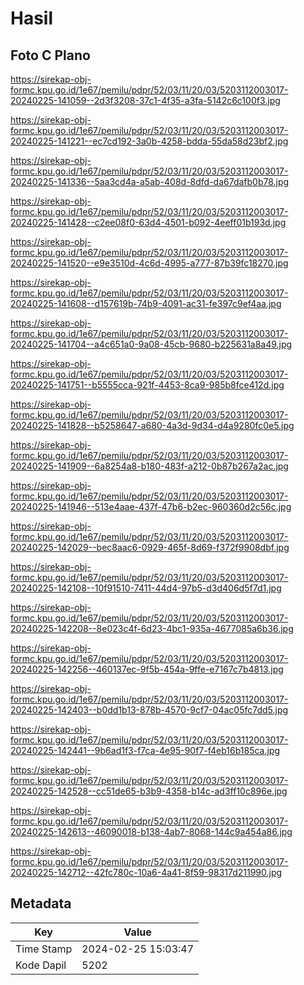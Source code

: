 # Hasil

## Foto C Plano

https://sirekap-obj-formc.kpu.go.id/1e67/pemilu/pdpr/52/03/11/20/03/5203112003017-20240225-141059--2d3f3208-37c1-4f35-a3fa-5142c6c100f3.jpg

https://sirekap-obj-formc.kpu.go.id/1e67/pemilu/pdpr/52/03/11/20/03/5203112003017-20240225-141221--ec7cd192-3a0b-4258-bdda-55da58d23bf2.jpg

https://sirekap-obj-formc.kpu.go.id/1e67/pemilu/pdpr/52/03/11/20/03/5203112003017-20240225-141336--5aa3cd4a-a5ab-408d-8dfd-da67dafb0b78.jpg

https://sirekap-obj-formc.kpu.go.id/1e67/pemilu/pdpr/52/03/11/20/03/5203112003017-20240225-141428--c2ee08f0-63d4-4501-b092-4eeff01b193d.jpg

https://sirekap-obj-formc.kpu.go.id/1e67/pemilu/pdpr/52/03/11/20/03/5203112003017-20240225-141520--e9e3510d-4c6d-4995-a777-87b39fc18270.jpg

https://sirekap-obj-formc.kpu.go.id/1e67/pemilu/pdpr/52/03/11/20/03/5203112003017-20240225-141608--d157619b-74b9-4091-ac31-fe397c9ef4aa.jpg

https://sirekap-obj-formc.kpu.go.id/1e67/pemilu/pdpr/52/03/11/20/03/5203112003017-20240225-141704--a4c651a0-9a08-45cb-9680-b225631a8a49.jpg

https://sirekap-obj-formc.kpu.go.id/1e67/pemilu/pdpr/52/03/11/20/03/5203112003017-20240225-141751--b5555cca-921f-4453-8ca9-985b8fce412d.jpg

https://sirekap-obj-formc.kpu.go.id/1e67/pemilu/pdpr/52/03/11/20/03/5203112003017-20240225-141828--b5258647-a680-4a3d-9d34-d4a9280fc0e5.jpg

https://sirekap-obj-formc.kpu.go.id/1e67/pemilu/pdpr/52/03/11/20/03/5203112003017-20240225-141909--6a8254a8-b180-483f-a212-0b87b267a2ac.jpg

https://sirekap-obj-formc.kpu.go.id/1e67/pemilu/pdpr/52/03/11/20/03/5203112003017-20240225-141946--513e4aae-437f-47b6-b2ec-960360d2c56c.jpg

https://sirekap-obj-formc.kpu.go.id/1e67/pemilu/pdpr/52/03/11/20/03/5203112003017-20240225-142029--bec8aac6-0929-465f-8d69-f372f9908dbf.jpg

https://sirekap-obj-formc.kpu.go.id/1e67/pemilu/pdpr/52/03/11/20/03/5203112003017-20240225-142108--10f91510-7411-44d4-97b5-d3d406d5f7d1.jpg

https://sirekap-obj-formc.kpu.go.id/1e67/pemilu/pdpr/52/03/11/20/03/5203112003017-20240225-142208--8e023c4f-6d23-4bc1-935a-4677085a6b36.jpg

https://sirekap-obj-formc.kpu.go.id/1e67/pemilu/pdpr/52/03/11/20/03/5203112003017-20240225-142256--460137ec-9f5b-454a-9ffe-e7167c7b4813.jpg

https://sirekap-obj-formc.kpu.go.id/1e67/pemilu/pdpr/52/03/11/20/03/5203112003017-20240225-142403--b0dd1b13-878b-4570-9cf7-04ac05fc7dd5.jpg

https://sirekap-obj-formc.kpu.go.id/1e67/pemilu/pdpr/52/03/11/20/03/5203112003017-20240225-142441--9b6ad1f3-f7ca-4e95-90f7-f4eb16b185ca.jpg

https://sirekap-obj-formc.kpu.go.id/1e67/pemilu/pdpr/52/03/11/20/03/5203112003017-20240225-142528--cc51de65-b3b9-4358-b14c-ad3ff10c896e.jpg

https://sirekap-obj-formc.kpu.go.id/1e67/pemilu/pdpr/52/03/11/20/03/5203112003017-20240225-142613--46090018-b138-4ab7-8068-144c9a454a86.jpg

https://sirekap-obj-formc.kpu.go.id/1e67/pemilu/pdpr/52/03/11/20/03/5203112003017-20240225-142712--42fc780c-10a6-4a41-8f59-98317d211990.jpg


## Metadata

| Key        | Value               |
| ---------- | ------------------- |
| Time Stamp | 2024-02-25 15:03:47 |
| Kode Dapil | 5202                |



